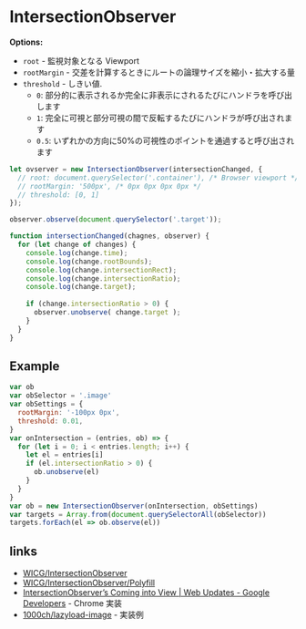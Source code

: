 # IntersectionObserver

__Options:__

- `root` - 監視対象となる Viewport
- `rootMargin` - 交差を計算するときにルートの論理サイズを縮小・拡大する量
- `threshold` - しきい値.
  - `0`: 部分的に表示されるか完全に非表示にされるたびにハンドラを呼び出します
  - `1`: 完全に可視と部分可視の間で反転するたびにハンドラが呼び出されます
  - `0.5`: いずれかの方向に50%の可視性のポイントを通過すると呼び出されます

```js
let ovserver = new IntersectionObserver(intersectionChanged, {
  // root: document.querySelector('.container'), /* Browser viewport */
  // rootMargin: '500px', /* 0px 0px 0px 0px */
  // threshold: [0, 1]
});

observer.observe(document.querySelector('.target'));

function intersectionChanged(chagnes, observer) {
  for (let change of changes) {
    console.log(change.time);
    console.log(change.rootBounds);
    console.log(change.intersectionRect);
    console.log(change.intersectionRatio);
    console.log(change.target);
    
    if (change.intersectionRatio > 0) {
      observer.unobserve( change.target );
    }
  }
}
```

## Example

```js
var ob
var obSelector = '.image'
var obSettings = {
  rootMargin: '-100px 0px',
  threshold: 0.01,
}
var onIntersection = (entries, ob) => {
  for (let i = 0; i < entries.length; i++) {
    let el = entries[i]
    if (el.intersectionRatio > 0) {
      ob.unobserve(el)
    }
  }
}
var ob = new IntersectionObserver(onIntersection, obSettings)
var targets = Array.from(document.querySelectorAll(obSelector))
targets.forEach(el => ob.observe(el))
```

## links 

- [WICG/IntersectionObserver](https://github.com/WICG/IntersectionObserver) 
- [WICG/IntersectionObserver/Polyfill](https://github.com/WICG/IntersectionObserver/tree/gh-pages/polyfill)
- [IntersectionObserver’s Coming into View | Web Updates - Google Developers](https://developers.google.com/web/updates/2016/04/intersectionobserver?hl=en) - Chrome 実装
- [1000ch/lazyload-image](https://github.com/1000ch/lazyload-image/blob/gh-pages/lazyload-image.html) - 実装例
